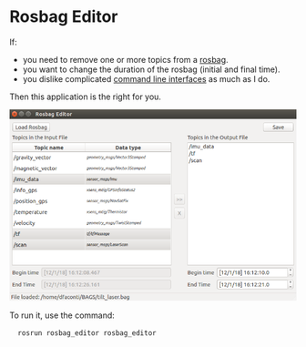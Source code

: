 # Rosbag Editor

If:

- you need to remove one or more topics from a [rosbag](http://wiki.ros.org/rosbag).
- you want to change the duration of the rosbag (initial and final time).
- you dislike complicated [command line interfaces](http://wiki.ros.org/rosbag/Commandline#filter) as much as I do.

Then this application is the right for you.

![rosbag_editor](rosbag_editor.png)

To run it, use the command:

      rosrun rosbag_editor rosbag_editor




